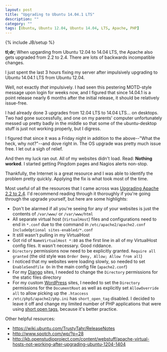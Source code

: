 ```yaml
---
layout: post
title: "Upgrading to Ubuntu 14.04.1 LTS"
description: ""
category: ""
tags: [Ubuntu, Ubuntu 12.04, Ubuntu 14.04, LTS, Apache, PHP]
---
```

{% include JB/setup %}

**tl;dr;** When upgarding from Ubuntu 12.04 to 14.04 LTS, the Apache also gets upgraded from 2.2 to 2.4. There are lots of backwards incompatible changes.

I just spent the last 3 hours fixing my server after impulsively upgrading to Ubuntu 14.04.1 LTS from Ubuntu 12.04.

Well, not exactly *that* impulsively. I had seen this pestering MOTD-style message upon login for weeks now, and I figured that since 14.04.1 is a point release nearly 6 months after the initial release, it should be relatively issue-free.

I had already done 3 upgrades from 12.04 LTS to 14.04 LTS... on desktops. Two had gone successfully, and one on my parents' computer unfortunately messed up pretty badly in the middle so that some of the ubuntu-desktop stuff is just not working properly, but I digress.

I figured that since it was a Friday night in addition to the above--"What the heck, why not?"--and dove right in. The OS upgrade was pretty much issue free. I let out a sigh of relief.

And then my luck ran out. All of my websites didn't load. Read: **Nothing worked**. I started getting Pingdom pages and Nagios alerts non-stop.

Thankfully, the Internet is a great resource and I was able to identify the problem pretty quickly. Applying the fix is what took most of the time.

Most useful of all the resources that I came across was [Upgrading Apache 2.2 to 2.4](http://httpd.apache.org/docs/2.4/upgrading.html). I'd recommend reading through it thoroughly if you're going through the upgrade yourself, but here are some highlights:

* Don't be alarmed if all you're seeing for any of your websites is just the contents of `/var/www/` or `/var/www/html`
* All separate virtual host (`VirtualHost`) files and configurations need to end in `*.conf` due to the command in `/etc/apache2/apache2.conf`
  `IncludeOptional sites-enabled/*.conf`
* It still wasn't pulling in my VirtualHost 
* Got rid of `NameVirtualHost *:80` as the first line in all of my VirtualHost config files. It wasn't necessary. Good riddance.
* `Directory` permissions now need to be explicitly granted. `Require all granted` (the old style was `Order Deny, Allow; Allow from all`)
* I noticed that my websites were loading slowly, so needed to set `EnableSendfile On` in the main config file (`apache2.conf`)
* For my [Django](https://www.djangoproject.com/) sites, I needed to change the `Directory` permissions for the static files directory
* For my custom [WordPress](https://wordpress.org/) sites, I needed to set the `Directory` permissions for the `DocumentRoot` as well as explicitly set `AllowOverride all` to allow picking up the `.htaccess`
* `/etc/php5/apache2/php.ini` has `short_open_tag` disabled. I decided to leave it off and change my limited number of PHP applications that were using [short open tags](http://php.net/manual/en/ini.core.php#ini.short-open-tag), because it's better practice.
  

Other helpful resources:

* <https://wiki.ubuntu.com/TrustyTahr/ReleaseNotes>
* <http://www.spotch.com/wp/?p=28>
* <http://kb.openstudioproject.com/content/webstuff/apache-virtual-hosts-not-working-after-upgrading-ubuntu-1204-1404>
